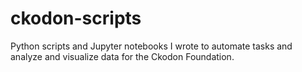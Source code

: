 # ckodon-scripts
Python scripts and Jupyter notebooks I wrote to automate tasks and analyze and visualize data for the Ckodon Foundation.
